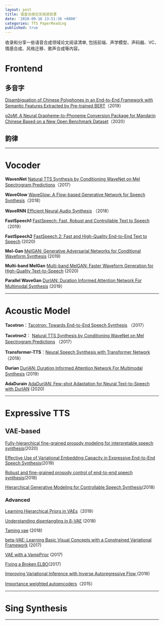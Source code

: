 ```yaml
---
layout: post
title: 语音合成论文阅读目录
date: '2020-09-16 13:51:36 +0800'
categories: TTS PaperReading
published: true
---
```

收录和分享一些语音合成领域论文阅读清单, 包括前端、声学模型、声码器、VC、情感合成、风格迁移、歌声合成等内容。

# Frontend
## 多音字

[Disambiguation of Chinese Polyphones in an End-to-End Framework with Semantic Features Extracted by Pre-trained BERT](https://www.isca-speech.org/archive/Interspeech_2019/pdfs/2292.pdf)（2019）

[g2pM: A Neural Grapheme-to-Phoneme Conversion Package for Mandarin Chinese Based on a New Open Benchmark Dataset](https://arxiv.org/abs/2004.03136)（2020）


## 韵律



____________



# Vocoder
**WavenNet** [Natural TTS Synthesis by Conditioning WaveNet on Mel Spectrogram Predictions](https://arxiv.org/abs/1712.05884.pdf)（2017）

**WaveGlow** [WaveGlow: A Flow-based Generative Network for Speech Synthesis](https://arxiv.org/abs/1811.00002.pdf)（2018）

**WaveRNN** [Efficient Neural Audio Synthesis](https://arxiv.org/abs/1802.08435.pdf) （2018）

**FastSpeech1** [FastSpeech: Fast, Robust and Controllable Text to Speech](https://arxiv.org/abs/1905.09263.pdf) （2019）

**FastSpeech2** [FastSpeech 2: Fast and High-Quality End-to-End Text to Speech](https://arxiv.org/pdf/2006.04558v3.pdf) (2020)

**Mel-Gan** [MelGAN: Generative Adversarial Networks for Conditional Waveform Synthesis](https://arxiv.org/abs/1910.06711.pdf) (2019)

**Multi-band MelGan** [Multi-band MelGAN: Faster Waveform Generation for High-Quality Text-to-Speech](https://arxiv.org/pdf/2005.05106.pdf) (2020)

**Parallel WaveGan** [DurIAN: Duration Informed Attention Network For Multimodal Synthesis](https://arxiv.org/abs/1909.01700.pdf) (2019）

__________

# Acoustic Model

**Tacotron**：[Tacotron: Towards End-to-End Speech Synthesis](https://arxiv.org/pdf/1703.10135.pdf) （2017）

**Tacotron2**： [Natural TTS Synthesis by Conditioning WaveNet on Mel Spectrogram Predictions](https://arxiv.org/pdf/1712.05884.pdf) （2017）

**Transformer-TTS**：[Neural Speech Synthesis with Transformer Network](https://arxiv.org/pdf/1809.08895.pdf) （2018）

**Durian** [DurIAN: Duration Informed Attention Network For Multimodal Synthesis](https://arxiv.org/abs/1909.01700.pdf) (2019）

**AdaDurain** [AdaDurIAN: Few-shot Adaptation for Neural Text-to-Speech with DurIAN](https://arxiv.org/pdf/2005.05642.pdf) (2020)

__________

# Expressive TTS

## VAE-based
[Fully-hierarchical fine-grained prosody modeling for interpretable speech synthesis](https://arxiv.org/abs/2002.03785.pdf)(2020)

[Effective Use of Variational Embedding Capacity in Expressive End-to-End Speech Synthesis](https://arxiv.org/abs/1906.03402.pdf)(2019)

[Robust and fine-grained prosody control of end-to-end speech synthesis](https://arxiv.org/abs/1811.02122.pdf)(2018)

[Hierarchical Generative Modeling for Controllable Speech Synthesis](https://arxiv.org/abs/1810.07217.pdf)(2018)




### Advanced
[Learning Hierarchical Priors in VAEs](https://arxiv.org/abs/1905.04982.pdf)（2019）

[Understanding disentangling in β-VAE](https://arxiv.org/abs/1804.03599.pdf) (2018)

[Taming vae](https://arxiv.org/abs/1810.00597.pdf) (2018)

[beta-VAE: Learning Basic Visual Concepts with a Constrained Variational Framework](https://openreview.net/pdf?id=Sy2fzU9gl) (2017)

[VAE with a VampPrior](http://proceedings.mlr.press/v84/tomczak18a/tomczak18a.pdf) (2017)

[Fixing a Broken ELBO](https://arxiv.org/abs/1711.00464.pdf)(2017)

[Improving Variational Inference with Inverse Autoregressive Flow ](https://arxiv.org/abs/1606.04934.pdf) (2016)

[Importance weighted autoencoders](https://arxiv.org/abs/1509.00519.pdf)（2015）




__________


# Sing Synthesis

__________








```python

```
